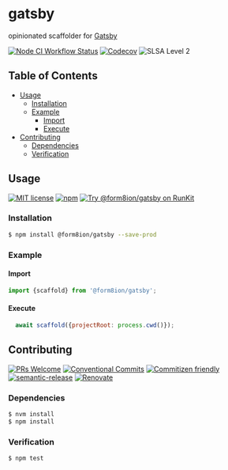 # gatsby

opinionated scaffolder for [Gatsby](https://www.gatsbyjs.com/)

<!--status-badges start -->

[![Node CI Workflow Status][github-actions-ci-badge]][github-actions-ci-link]
[![Codecov][coverage-badge]][coverage-link]
![SLSA Level 2][slsa-badge]

<!--status-badges end -->

## Table of Contents

* [Usage](#usage)
  * [Installation](#installation)
  * [Example](#example)
    * [Import](#import)
    * [Execute](#execute)
* [Contributing](#contributing)
  * [Dependencies](#dependencies)
  * [Verification](#verification)

## Usage

<!--consumer-badges start -->

[![MIT license][license-badge]][license-link]
[![npm][npm-badge]][npm-link]
[![Try @form8ion/gatsby on RunKit][runkit-badge]][runkit-link]

<!--consumer-badges end -->

### Installation

```sh
$ npm install @form8ion/gatsby --save-prod
```

### Example

#### Import

```javascript
import {scaffold} from '@form8ion/gatsby';
```

#### Execute

```javascript
  await scaffold({projectRoot: process.cwd()});
```

## Contributing

<!--contribution-badges start -->

[![PRs Welcome][PRs-badge]][PRs-link]
[![Conventional Commits][commit-convention-badge]][commit-convention-link]
[![Commitizen friendly][commitizen-badge]][commitizen-link]
[![semantic-release][semantic-release-badge]][semantic-release-link]
[![Renovate][renovate-badge]][renovate-link]

<!--contribution-badges end -->

### Dependencies

```sh
$ nvm install
$ npm install
```

### Verification

```sh
$ npm test
```

[PRs-link]: http://makeapullrequest.com

[PRs-badge]: https://img.shields.io/badge/PRs-welcome-brightgreen.svg

[commit-convention-link]: https://conventionalcommits.org

[commit-convention-badge]: https://img.shields.io/badge/Conventional%20Commits-1.0.0-yellow.svg

[commitizen-link]: http://commitizen.github.io/cz-cli/

[commitizen-badge]: https://img.shields.io/badge/commitizen-friendly-brightgreen.svg

[semantic-release-link]: https://github.com/semantic-release/semantic-release

[semantic-release-badge]: https://img.shields.io/badge/semantic--release-angular-e10079?logo=semantic-release

[renovate-link]: https://renovatebot.com

[renovate-badge]: https://img.shields.io/badge/renovate-enabled-brightgreen.svg?logo=renovatebot

[github-actions-ci-link]: https://github.com/form8ion/gatsby/actions?query=workflow%3A%22Node.js+CI%22+branch%3Amaster

[github-actions-ci-badge]: https://img.shields.io/github/actions/workflow/status/form8ion/gatsby/node-ci.yml.svg?branch=master&logo=github

[coverage-link]: https://codecov.io/github/form8ion/gatsby

[coverage-badge]: https://img.shields.io/codecov/c/github/form8ion/gatsby.svg

[license-link]: LICENSE

[license-badge]: https://img.shields.io/github/license/form8ion/gatsby.svg

[npm-link]: https://www.npmjs.com/package/@form8ion/gatsby

[npm-badge]: https://img.shields.io/npm/v/@form8ion/gatsby.svg

[runkit-link]: https://npm.runkit.com/@form8ion/gatsby

[runkit-badge]: https://badge.runkitcdn.com/@form8ion/gatsby.svg

[slsa-badge]: https://slsa.dev/images/gh-badge-level2.svg
